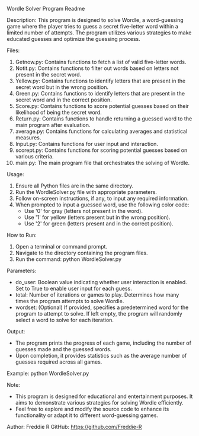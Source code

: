 Wordle Solver Program Readme

Description:
This program is designed to solve Wordle, a word-guessing game where the player tries to guess a secret five-letter word within a limited number of attempts. The program utilizes various strategies to make educated guesses and optimize the guessing process.

Files:
1. Getnow.py: Contains functions to fetch a list of valid five-letter words.
2. Notit.py: Contains functions to filter out words based on letters not present in the secret word.
3. Yellow.py: Contains functions to identify letters that are present in the secret word but in the wrong position.
4. Green.py: Contains functions to identify letters that are present in the secret word and in the correct position.
5. Score.py: Contains functions to score potential guesses based on their likelihood of being the secret word.
6. Return.py: Contains functions to handle returning a guessed word to the main program after evaluation.
7. average.py: Contains functions for calculating averages and statistical measures.
8. Input.py: Contains functions for user input and interaction.
9. scorept.py: Contains functions for scoring potential guesses based on various criteria.
10. main.py: The main program file that orchestrates the solving of Wordle.

Usage:
1. Ensure all Python files are in the same directory.
2. Run the WordleSolver.py file with appropriate parameters.
3. Follow on-screen instructions, if any, to input any required information.
4. When prompted to input a guessed word, use the following color code: 
   - Use '0' for gray (letters not present in the word).
   - Use '1' for yellow (letters present but in the wrong position).
   - Use '2' for green (letters present and in the correct position).

How to Run:
1. Open a terminal or command prompt.
2. Navigate to the directory containing the program files.
3. Run the command: python WordleSolver.py

Parameters:
- do_user: Boolean value indicating whether user interaction is enabled. Set to True to enable user input for each guess.
- total: Number of iterations or games to play. Determines how many times the program attempts to solve Wordle.
- wordset: (Optional) If provided, specifies a predetermined word for the program to attempt to solve. If left empty, the program will randomly select a word to solve for each iteration.

Output:
- The program prints the progress of each game, including the number of guesses made and the guessed words.
- Upon completion, it provides statistics such as the average number of guesses required across all games.

Example:
python WordleSolver.py

Note:
- This program is designed for educational and entertainment purposes. It aims to demonstrate various strategies for solving Wordle efficiently.
- Feel free to explore and modify the source code to enhance its functionality or adapt it to different word-guessing games.

Author:
Freddie R
GitHub: https://github.com/Freddie-R
